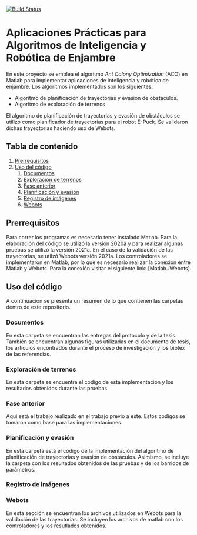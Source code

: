 [![Build Status](https://travis-ci.org/joemccann/dillinger.svg?branch=master)](https://travis-ci.org/joemccann/dillinger)

# Aplicaciones Prácticas para Algoritmos de Inteligencia y Robótica de Enjambre
En este proyecto se emplea el algoritmo _Ant Colony Optimization_ (ACO) en Matlab para implementar aplicaciones de inteligencia y robótica de enjambre. Los algoritmos implementados son los siguientes:

- Algoritmo de planificación de trayectorias y evasión de obstáculos. 
- Algoritmo de exploración de terrenos

El algoritmo de planificación de trayectorias y evasión de obstáculos se utilizó como planificador de trayectorias para el robot E-Puck. Se validaron dichas trayectorias haciendo uso de Webots.

## Tabla de contenido

1. [Prerrequisitos](#desc)
2. [ Uso del código ](#usage)
   1. [ Documentos ](#docs)
   2. [Exploración de terrenos](#exp)
   3. [Fase anterior](#fant)
   4. [Planificación y evasión](#pye)
   5. [Registro de imágenes](#regis)
   6. [Webots](#webots)

<a name="desc"></a>
## Prerrequisitos
Para correr los programas es necesario tener instalado Matlab. Para la elaboración del código se utilizó la versión 2020a y para realizar algunas pruebas se utilizó la versión 2021a. En el caso de la validación de las trayectorias, se utilzó Webots versión 2021a. Los controladores se implementaron en Matlab, por lo que es necesario realizar la conexión entre Matlab y Webots. Para la conexión visitar el siguiente link: [Matlab+Webots].

<a name="usage"></a>
## Uso del código 
A continuación se presenta un resumen de lo que contienen las carpetas dentro de este repositorio. 

<a name="docs"></a>
### Documentos
En esta carpeta se encuentran las entregas del protocolo y de la tesis. También se encuentran algunas figuras utilizadas en el documento de tesis, los artículos encontrados durante el proceso de investigación y los bibtex de las referencias. 

<a name="exp"></a>
### Exploración de terrenos
En esta carpeta se encuentra el código de esta implementación y los resultados obtenidos durante las pruebas.

<a name="fant"></a>
### Fase anterior
Aquí está el trabajo realizado en el trabajo previo a este. Estos códigos se tomaron como base para las implementaciones.

<a name="pye"></a>
### Planificación y evasión
En esta carpeta está el código de la implementación del algoritmo de planificación de trayectorias y evasión de obstáculos. Asimismo, se incluye la carpeta con los resultados obtenidos de las pruebas y de los barridos de parámetros. 

<a name="regis"></a>
### Registro de imágenes

<a name="webots"></a>
### Webots
En esta sección se encuentran los archivos utilizados en Webots para la validación de las trayectorias. Se incluyen los archivos de matlab con los controladores y los resutlados obtenidos. 
